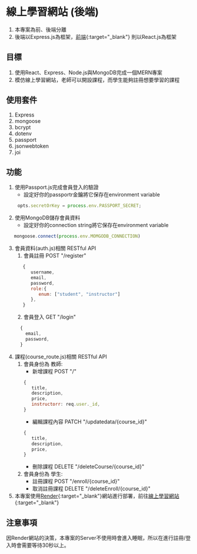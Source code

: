 # 線上學習網站 (後端)  
1. 本專案為前、後端分離
2. 後端以Express.js為框架，[前端](https://github.com/james-chiou/mern_project_client){:target="_blank"} 則以React.js為框架
## 目標
1. 使用React、Express、Node.js與MongoDB完成一個MERN專案
2. 模仿線上學習網站，老師可以開設課程，而學生能夠註冊想要學習的課程
## 使用套件
1. Express
2. mongoose
3. bcrypt
4. dotenv
5. passport
6. jsonwebtoken
7. joi
## 功能
1. 使用Passport.js完成會員登入的驗證
   * 設定好你的passportr金鑰將它保存在environment variable
   ```javascript
    opts.secretOrKey = process.env.PASSPORT_SECRET;
   ```
2. 使用MongoDB儲存會員資料  
   * 設定好你的connection string將它保存在environment variable  
```javascript
   mongoose.connect(process.env.MOMGODB_CONNECTION)
```
3. 會員資料(auth.js)相關 RESTful API  
   1. 會員註冊 POST "/register"
   ```javascript
      {
         username,
         email,
         password,
         role:{
            enum: ["student", "instructor"]
         },
      }
   ```
   2. 會員登入 GET "/login"
    ```javascript
      {
        email,
        password,
      }
    ```
4. 課程(course_route.js)相關 RESTful API  
   1. 會員身份為 教師:
      * 新增課程 POST "/"
      ```javascript
      {
         title,
         description,
         price,
         instructorr: req.user._id,
      }
      ```
      * 編輯課程內容 PATCH "/updatedata/{course_id}"
      ```javascript
      {
         title,
         description,
         price,
      }
      ```
      * 刪除課程 DELETE "/deleteCourse/{course_id}"  
   3. 會員身份為 學生:
      * 註冊課程 POST "/enroll/{course_id}"
      * 取消註冊課程 DELETE "/deleteEnroll/{course_id}"
5.  本專案使用[Render](https://render.com/){:target="_blank"}網站進行部署，前往[線上學習網站](https://mern-project-client-49t7.onrender.com){:target="_blank"}
## 注意事項
因Render網站的決策，本專案的Server不使用時會進入睡眠，所以在進行註冊/登入時會需要等待30秒以上。

   
